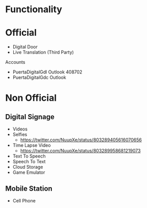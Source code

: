 # Functionality

# Official

- Digital Door
- Live Translation (Third Party)

Accounts

- PuertaDigitalGdl Outlook 408702
- PuertaDigitalGdc Outlook

# Non Official

## Digital Signage

- Videos
- Selfies
  - https://twitter.com/NuupXe/status/803289405616070656
- Time Lapse Video
  - https://twitter.com/NuupXe/status/803289958681219073
- Text To Speech
- Speech To Text
- Cloud Storage
- Game Emulator

## Mobile Station

- Cell Phone
